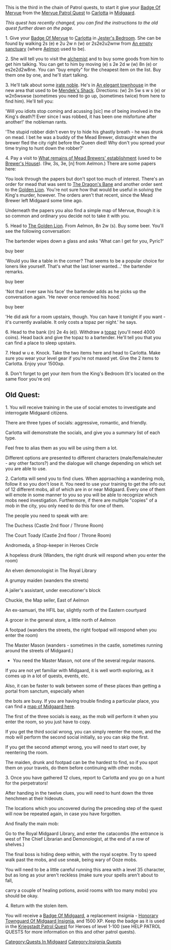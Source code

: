 This is the third in the chain of Patrol quests, to start it give your
[Badge Of Mervue](Badge_Of_Mervue "wikilink") from the [Mervue Patrol
Quest](Mervue_Patrol_Quest "wikilink") to
[Carlotta](Carlotta "wikilink") in
[Midgaard](:Category:Midgaard.md "wikilink").

*This quest has recently changed, you can find the instructions to the
old quest further down on the page.*

1\. Give your [Badge Of Mervue](Badge_Of_Mervue "wikilink") to
[Carlotta](Carlotta "wikilink") in [Jester's
Bedroom](Jester's_Bedroom "wikilink"). She can be found by walking 2s
(e) e 2u 2w n (w) or 2s2e2u2wnw from [An empty
sanctuary](An_empty_sanctuary "wikilink") (where
[Aelmon](Aelmon "wikilink") used to be).

2\. She will tell you to visit the [alchemist](alchemist "wikilink") and
to buy some goods from him to get him talking. You can get to him by
moving (e) s 2e 2d w (w) 8n (e) or es2e2d2w8ne. You can "buy empty" for
the cheapest item on the list. Buy them one by one, and he'll start
talking.

3\. He'll talk about some [irate noble](irate_noble "wikilink"). He's in
[An elegant townhouse](An_elegant_townhouse "wikilink") in the new area
that used to be [Mendek's Shack](Mendek's_Shack "wikilink"). Directions:
(w) 2n 5w s w s (e) or w2n5wswse (sometimes you need to go up,
(sometimes twice) from here to find him). He'll tell you:

<spoiler> 'Will you idiots stop coming and acussing \[sic\] me of being
involved in the King's death?! Ever since I was robbed, it has been one
misfortune after another!' the nobleman rants.

'The stupid robber didn't even try to hide his ghastly breath - he was
drunk on mead. I bet he was a buddy of the Mead Brewer, distraught when
the brewer fled the city right before the Queen died! Why don't you
spread your time trying to hunt down the robber?' </spoiler>

4\. Pay a visit to [What remains of Mead Brewers'
establishment](What_remains_of_Mead_Brewers'_establishment "wikilink")
(used to be [Brewer's House](Brewer's_House "wikilink")). (9w, 3s, 3e,
\[n\] from Aelmon.) There are some papers here:

<spoiler> You look through the papers but don't spot too much of
interest. There's an order for mead that was sent to [The Dragon's
Bane](The_Dragon's_Bane "wikilink") and another order sent to the
[Golden Lion](Golden_Lion "wikilink"). You're not sure how that would be
useful in solving the King's murder, however. The orders aren't that
recent, since the Mead Brewer left Midgaard some time ago.

Underneath the papers you also find a simple map of Mervue, though it is
so common and ordinary you decide not to take it with you. </spoiler>

5\. Head to [The Golden Lion](The_Golden_Lion "wikilink"). From Aelmon,
8n 2w (s). Buy some beer. You'll see the following conversation:

<spoiler> The bartender wipes down a glass and asks 'What can I get for
you, Pyric?'

buy beer

'Would you like a table in the corner? That seems to be a popular choice
for loners like yourself. That's what the last loner wanted...' the
bartender remarks.

buy beer

'Not that I ever saw his face' the bartender adds as he picks up the
conversation again. 'He never once removed his hood.'

buy beer

'He did ask for a room upstairs, though. You can have it tonight if you
want - it's currently available. It only costs a topaz per night.' he
says. </spoiler>

6\. Head to the bank ((n) 2e 4s (e)). Withdraw a
[topaz](topaz "wikilink") (you'll need 4000 coins). Head back and give
the topaz to a bartender. He'll tell you that you can find a place to
sleep upstairs.

7\. Head w u e. Knock. Take the two items here and head to Carlotta.
Make sure you wear your level gear if you're not maxed yet. Give the 2
items to Carlotta. Enjoy your 1500xp.

8\. Don't forget to get your item from the King's Bedroom (It's located
on the same floor you're on)

## Old Quest:

1\. You will receive training in the use of social emotes to investigate
and interrogate Midgaard citizens.

<spoiler>

There are three types of socials: aggressive, romantic, and friendly.

Carlotta will demonstrate the socials, and give you a summary list of
each type.

Feel free to alias them as you will be using them a lot.

Different options are presented to different characters
(male/female/neuter - any other factors?) and the dialogue will change
depending on which set you are able to use.

</spoiler>

2\. Carlotta will send you to find clues. When approaching a wandering
mob, follow it so you don't lose it. You need to use your training to
get the info out of 12 different mobs, all of which are in or near
Midgaard. Every one of them will emote in some manner to you so you will
be able to recognize which mobs need investigation. Furthermore, if
there are multiple "copies" of a mob in the city, you only need to do
this for one of them.

<spoiler>

The people you need to speak with are:

  
The Duchess (Castle 2nd floor / Throne Room)

The Court Toady (Castle 2nd floor / Throne Room)

Andromeda, a Shop-keeper in Heroes Circle

A hopeless drunk (Wanders, the right drunk will respond when you enter
the room)

An elven demonologist in The Royal Library

A grumpy maiden (wanders the streets)

A jailer's assistant, under executioner's block

Chuckie, the Map seller, East of Aelmon

An ex-samuari, the HFIL bar, slightly north of the Eastern courtyard

A grocer in the general store, a little north of Aelmon

A footpad (wanders the streets, the right footpad will respond when you
enter the room)

The Master Mason (wanders - sometimes in the castle, sometimes running
around the streets of Midgaard.)

-   You need the Master Mason, not one of the several regular masons.

<!-- -->

  
If you are not yet familiar with Midgaard, it is well worth exploring,
as it comes up in a lot of quests, events, etc.

Also, it can be faster to walk between some of these places than getting
a portal from sanctum, especially when

the bots are busy. If you are having trouble finding a particular place,
you can find a [map of Midgaard here](Midgaard_Map.md "wikilink").

<!-- -->

  
The first of the three socials is easy, as the mob will perform it when
you enter the room, so you just have to copy.

If you get the third social wrong, you can simply reenter the room, and
the mob will perform the second social initially, so you can skip the
first.

If you get the second attempt wrong, you will need to start over, by
reentering the room.

<!-- -->

  
The maiden, drunk and footpad can be the hardest to find, so if you spot
them on your travels, do them before continuing with other mobs.

</spoiler>

3\. Once you have gathered 12 clues, report to Carlotta and you go on a
hunt for the perpetrators!

<spoiler>

  
After handing in the twelve clues, you will need to hunt down the three
henchmen at their hideouts.

<!-- -->

  
The locations which you uncovered during the preceding step of the quest
will now be repeated again, in case you have forgotten.

<!-- -->

  
And finally the main mob:

<!-- -->

  
Go to the Royal Midgaard Library, and enter the catacombs (the entrance
is west of The Chief Librarian and Demonologist, at the end of a row of
shelves.)

<!-- -->

  
The final boss is hiding deep within, with the royal sceptre. Try to
speed walk past the mobs, and use sneak, being wary of Ooze mobs.

<!-- -->

  
You will need to be a little careful running this area with a level 35
character, but as long as your aren't reckless (make sure your spells
aren't about to fall,

carry a couple of healing potions, avoid rooms with too many mobs) you
should be okay.

</spoiler> 4. Return with the stolen item.

You will receive a [Badge Of Midgaard](Badge_Of_Midgaard "wikilink"), a
replacement insignia - [Honorary Townguard Of Midgaard
Insignia](Honorary_Townguard_Of_Midgaard_Insignia "wikilink"), and 1500
XP. Keep the badge as it is used in the [Kriegstadt Patrol
Quest](Kriegstadt_Patrol_Quest "wikilink") for Heroes of level 1-100
(see HELP PATROL QUESTS for more information on this and other patrol
quests).

[Category:Quests In Midgaard](Category:Quests_In_Midgaard "wikilink")
[Category:Insignia Quests](Category:Insignia_Quests "wikilink")
